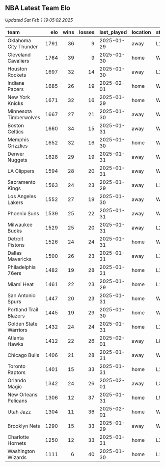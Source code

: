 ## NBA Latest Team Elo

*Updated Sat Feb  1 19:05:02 2025*

| team                   |   elo |   wins |   losses | last_played   | location   | streak   |
|:-----------------------|------:|-------:|---------:|:--------------|:-----------|:---------|
| Oklahoma City Thunder  |  1791 |     36 |        9 | 2025-01-29    | away       | L1       |
| Cleveland Cavaliers    |  1764 |     39 |        9 | 2025-01-30    | home       | W3       |
| Houston Rockets        |  1697 |     32 |       14 | 2025-01-30    | away       | L1       |
| Indiana Pacers         |  1685 |     26 |       19 | 2025-02-01    | home       | W4       |
| New York Knicks        |  1671 |     32 |       16 | 2025-01-29    | home       | W5       |
| Minnesota Timberwolves |  1667 |     27 |       21 | 2025-01-30    | away       | W5       |
| Boston Celtics         |  1660 |     34 |       15 | 2025-01-31    | away       | W2       |
| Memphis Grizzlies      |  1652 |     32 |       16 | 2025-01-30    | home       | W1       |
| Denver Nuggets         |  1628 |     29 |       19 | 2025-01-31    | away       | W1       |
| LA Clippers            |  1594 |     28 |       20 | 2025-01-31    | away       | W2       |
| Sacramento Kings       |  1563 |     24 |       23 | 2025-01-29    | away       | L1       |
| Los Angeles Lakers     |  1552 |     27 |       19 | 2025-01-30    | away       | W1       |
| Phoenix Suns           |  1539 |     25 |       22 | 2025-01-31    | away       | W1       |
| Milwaukee Bucks        |  1529 |     25 |       20 | 2025-01-31    | away       | L2       |
| Detroit Pistons        |  1526 |     24 |       24 | 2025-01-31    | home       | W1       |
| Dallas Mavericks       |  1500 |     26 |       23 | 2025-01-31    | away       | L1       |
| Philadelphia 76ers     |  1482 |     19 |       28 | 2025-01-31    | home       | L1       |
| Miami Heat             |  1461 |     22 |       23 | 2025-01-29    | home       | L1       |
| San Antonio Spurs      |  1447 |     20 |       23 | 2025-01-31    | home       | W1       |
| Portland Trail Blazers |  1445 |     19 |       29 | 2025-01-30    | home       | W2       |
| Golden State Warriors  |  1432 |     24 |       24 | 2025-01-31    | home       | L1       |
| Atlanta Hawks          |  1412 |     22 |       26 | 2025-02-01    | away       | L8       |
| Chicago Bulls          |  1406 |     21 |       28 | 2025-01-31    | away       | W1       |
| Toronto Raptors        |  1401 |     15 |       33 | 2025-01-31    | home       | L1       |
| Orlando Magic          |  1342 |     24 |       26 | 2025-02-01    | away       | L3       |
| New Orleans Pelicans   |  1306 |     12 |       37 | 2025-01-31    | home       | L5       |
| Utah Jazz              |  1304 |     11 |       36 | 2025-02-01    | home       | W1       |
| Brooklyn Nets          |  1290 |     15 |       33 | 2025-01-29    | away       | W1       |
| Charlotte Hornets      |  1250 |     12 |       33 | 2025-01-31    | home       | L3       |
| Washington Wizards     |  1111 |      6 |       40 | 2025-01-30    | home       | L16      |